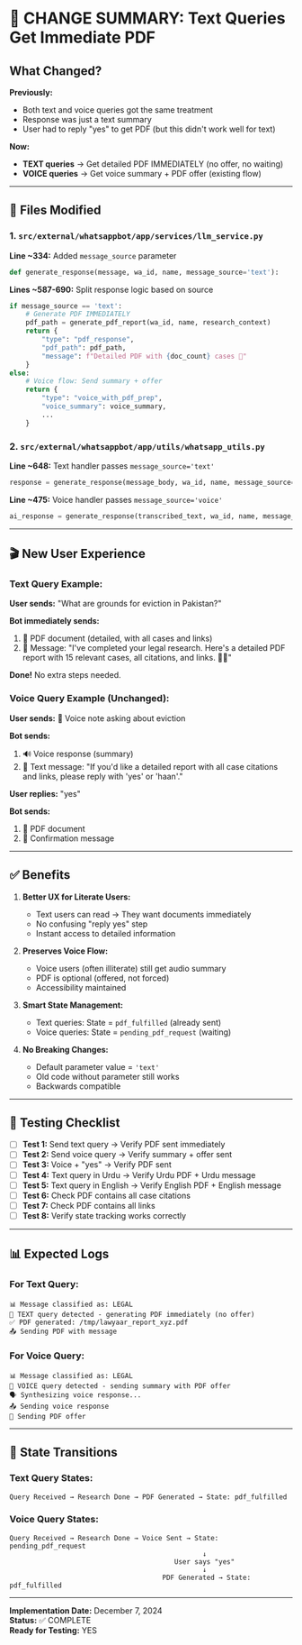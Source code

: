 # 🎯 CHANGE SUMMARY: Text Queries Get Immediate PDF

## What Changed?

**Previously:**
- Both text and voice queries got the same treatment
- Response was just a text summary
- User had to reply "yes" to get PDF (but this didn't work well for text)

**Now:**
- **TEXT queries** → Get detailed PDF IMMEDIATELY (no offer, no waiting)
- **VOICE queries** → Get voice summary + PDF offer (existing flow)

---

## 📝 Files Modified

### 1. `src/external/whatsappbot/app/services/llm_service.py`

**Line ~334:** Added `message_source` parameter
```python
def generate_response(message, wa_id, name, message_source='text'):
```

**Lines ~587-690:** Split response logic based on source
```python
if message_source == 'text':
    # Generate PDF IMMEDIATELY
    pdf_path = generate_pdf_report(wa_id, name, research_context)
    return {
        "type": "pdf_response",
        "pdf_path": pdf_path,
        "message": f"Detailed PDF with {doc_count} cases 📄"
    }
else:
    # Voice flow: Send summary + offer
    return {
        "type": "voice_with_pdf_prep",
        "voice_summary": voice_summary,
        ...
    }
```

### 2. `src/external/whatsappbot/app/utils/whatsapp_utils.py`

**Line ~648:** Text handler passes `message_source='text'`
```python
response = generate_response(message_body, wa_id, name, message_source='text')
```

**Line ~475:** Voice handler passes `message_source='voice'`
```python
ai_response = generate_response(transcribed_text, wa_id, name, message_source='voice')
```

---

## 🎬 New User Experience

### Text Query Example:

**User sends:** "What are grounds for eviction in Pakistan?"

**Bot immediately sends:**
1. 📄 PDF document (detailed, with all cases and links)
2. 📝 Message: "I've completed your legal research. Here's a detailed PDF report with 15 relevant cases, all citations, and links. 📄✨"

**Done!** No extra steps needed.

### Voice Query Example (Unchanged):

**User sends:** 🎤 Voice note asking about eviction

**Bot sends:**
1. 🔊 Voice response (summary)
2. 📝 Text message: "If you'd like a detailed report with all case citations and links, please reply with 'yes' or 'haan'."

**User replies:** "yes"

**Bot sends:**
1. 📄 PDF document
2. 📝 Confirmation message

---

## ✅ Benefits

1. **Better UX for Literate Users:**
   - Text users can read → They want documents immediately
   - No confusing "reply yes" step
   - Instant access to detailed information

2. **Preserves Voice Flow:**
   - Voice users (often illiterate) still get audio summary
   - PDF is optional (offered, not forced)
   - Accessibility maintained

3. **Smart State Management:**
   - Text queries: State = `pdf_fulfilled` (already sent)
   - Voice queries: State = `pending_pdf_request` (waiting)

4. **No Breaking Changes:**
   - Default parameter value = `'text'`
   - Old code without parameter still works
   - Backwards compatible

---

## 🧪 Testing Checklist

- [ ] **Test 1:** Send text query → Verify PDF sent immediately
- [ ] **Test 2:** Send voice query → Verify summary + offer sent
- [ ] **Test 3:** Voice + "yes" → Verify PDF sent
- [ ] **Test 4:** Text query in Urdu → Verify Urdu PDF + Urdu message
- [ ] **Test 5:** Text query in English → Verify English PDF + English message
- [ ] **Test 6:** Check PDF contains all case citations
- [ ] **Test 7:** Check PDF contains all links
- [ ] **Test 8:** Verify state tracking works correctly

---

## 📊 Expected Logs

### For Text Query:
```
📊 Message classified as: LEGAL
📄 TEXT query detected - generating PDF immediately (no offer)
✅ PDF generated: /tmp/lawyaar_report_xyz.pdf
📤 Sending PDF with message
```

### For Voice Query:
```
📊 Message classified as: LEGAL
🎤 VOICE query detected - sending summary with PDF offer
🗣️ Synthesizing voice response...
📤 Sending voice response
📝 Sending PDF offer
```

---

## 🔄 State Transitions

### Text Query States:
```
Query Received → Research Done → PDF Generated → State: pdf_fulfilled
```

### Voice Query States:
```
Query Received → Research Done → Voice Sent → State: pending_pdf_request
                                                ↓
                                         User says "yes"
                                                ↓
                                      PDF Generated → State: pdf_fulfilled
```

---

**Implementation Date:** December 7, 2024  
**Status:** ✅ COMPLETE  
**Ready for Testing:** YES  
